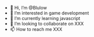 - 👋 Hi, I’m @Blulow
- 👀 I’m interested in game development
- 🌱 I’m currently learning javascript
- 💞️ I’m looking to collaborate on XXX
- 📫 How to reach me XXX

<!---
Blulow/Blulow is a ✨ special ✨ repository because its `README.md` (this file) appears on your GitHub profile.
You can click the Preview link to take a look at your changes.
--->
